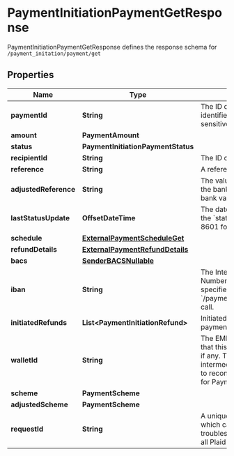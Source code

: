 

# PaymentInitiationPaymentGetResponse

PaymentInitiationPaymentGetResponse defines the response schema for `/payment_initation/payment/get`

## Properties

| Name | Type | Description | Notes |
|------------ | ------------- | ------------- | -------------|
|**paymentId** | **String** | The ID of the payment. Like all Plaid identifiers, the &#x60;payment_id&#x60; is case sensitive. |  |
|**amount** | **PaymentAmount** |  |  |
|**status** | **PaymentInitiationPaymentStatus** |  |  |
|**recipientId** | **String** | The ID of the recipient |  |
|**reference** | **String** | A reference for the payment. |  |
|**adjustedReference** | **String** | The value of the reference sent to the bank after adjustment to pass bank validation rules. |  [optional] |
|**lastStatusUpdate** | **OffsetDateTime** | The date and time of the last time the &#x60;status&#x60; was updated, in IS0 8601 format |  |
|**schedule** | [**ExternalPaymentScheduleGet**](ExternalPaymentScheduleGet.md) |  |  [optional] |
|**refundDetails** | [**ExternalPaymentRefundDetails**](ExternalPaymentRefundDetails.md) |  |  [optional] |
|**bacs** | [**SenderBACSNullable**](SenderBACSNullable.md) |  |  |
|**iban** | **String** | The International Bank Account Number (IBAN) for the sender, if specified in the &#x60;/payment_initiation/payment/create&#x60; call. |  |
|**initiatedRefunds** | **List&lt;PaymentInitiationRefund&gt;** | Initiated refunds associated with the payment. |  [optional] |
|**walletId** | **String** | The EMI (E-Money Institution) wallet that this payment is associated with, if any. This wallet is used as an intermediary account to enable Plaid to reconcile the settlement of funds for Payment Initiation requests. |  [optional] |
|**scheme** | **PaymentScheme** |  |  [optional] |
|**adjustedScheme** | **PaymentScheme** |  |  [optional] |
|**requestId** | **String** | A unique identifier for the request, which can be used for troubleshooting. This identifier, like all Plaid identifiers, is case sensitive. |  |



